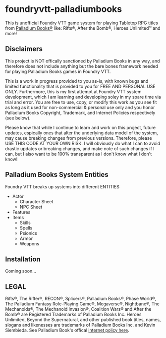 # foundryvtt-palladiumbooks
This is unofficial Foundry VTT game system for playing Tabletop RPG titles from [Palladium Books®](https://palladiumbooks.com/) like: Rifts®, After the Bomb®, Heroes Unlimited™ and more!

## Disclaimers
This project is NOT offically sanctioned by Palladium Books in any way, and therefore does not include anything but the bare bones framework needed for playing Palladium Books games in Foundry VTT. 

This is a work in progress provided to you as-is, with known bugs and limited functionality that is provided to you for FREE AND PERSONAL USE ONLY. Furthermore, this is my first attempt at Foundry VTT system development, which I am learning and developing soley in my spare time via trial and error. You are free to use, copy, or modify this work as you see fit as long as it used for non-commercial & personal use only and you honor Palladium Books Copyright, Trademark, and Internet Policies respectively (see below).

Please know that while I continue to learn and work on this project, future updates, espically ones that alter the underlying data model of the system, may cause breaking changes from previous versions. Therefore, please USE THIS CODE AT YOUR OWN RISK. I will obviously do what I can to avoid drastic updates or breaking changes, and make note of such changes if I can, but I also want to be 100% transparent as I don't know what I don't know!

## Palladium Books System Entities
Foundry VTT breaks up systems into different ENTITIES

- Actor
  - Character Sheet
  - NPC Sheet
- Features
- Items
  - Skills
  - Spells
  - Psionics
  - Armor
  - Weapons


## Installation
Coming soon...

## LEGAL
Rifts®, The Rifter®, RECON®, Splicers®, Palladium Books®, Phase World®, The Palladium Fantasy Role-Playing Game®, Megaverse®, Nightbane®, The Mechanoids®, The Mechanoid Invasion®, Coalition Wars® and After the Bomb® are Registered Trademarks of Palladium Books Inc. Heroes Unlimited, Beyond the Supernatural, and other published book titles, names, slogans and likenesses are trademarks of Palladium Books Inc. and Kevin Siembieda.
See Palladium Book's offical [internet policy here](https://www.palladiumbooks.com/index.php/component/content/article/47-submission-info/523-palladium-booksr-internet-policy).
